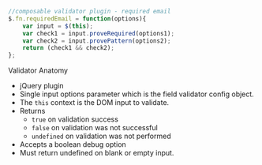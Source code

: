 

```javascript
//composable validator plugin - required email
$.fn.requiredEmail = function(options){
	var input = $(this);
	var check1 = input.proveRequired(options1);
	var check2 = input.provePattern(options2);
	return (check1 && check2);
};
```

Validator Anatomy
- jQuery plugin
- Single input options parameter which is the field validator config object.
- The `this` context is the DOM input to validate.
- Returns
	- `true` on validation success
	- `false` on validation was not successful
	- `undefined` on validation was not performed
- Accepts a boolean debug option
- Must return undefined on blank or empty input.
